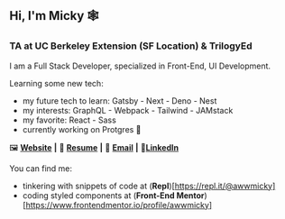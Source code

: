 ## Hi, I'm Micky 🕸

### TA at UC Berkeley Extension (SF Location) & TrilogyEd

I am a Full Stack Developer, specialized in Front-End, UI Development.

Learning some new tech:
- my future tech to learn: Gatsby - Next - Deno - Nest
- my interests: GraphQL - Webpack - Tailwind - JAMstack
- my favorite: React - Sass
- currently working on Protgres 🐘

🖼 [**Website**][Website] **|**
📄 [**Resume**][Resume] **|**
📧 [**Email**][Email] **|**
🎩[**LinkedIn**][LinkedIn]

You can find me:
- tinkering with snippets of code at (**Repl**)[https://repl.it/@awwmicky]
- coding styled components at (**Front-End Mentor**)[https://www.frontendmentor.io/profile/awwmicky]

[Website]: https://aww-micky.web.app/
[Resume]: https://cutt.ly/michael-f-alvarez-cv
[Email]: michael_fred_alvarez@yahoo.com
[LinkedIn]: https://www.linkedin.com/in/awwmicky/

<!--
**awwmicky/awwmicky** is a ✨ _special_ ✨ repository because its `README.md` (this file) appears on your GitHub profile.

Here are some ideas to get you started:

- 🔭 I’m currently working on ...
- 🌱 I’m currently learning ...
- 👯 I’m looking to collaborate on ...
- 🤔 I’m looking for help with ...
- 💬 Ask me about ...
- 📫 How to reach me: ...
- 😄 Pronouns: ...
- ⚡ Fun fact: ...
-->
